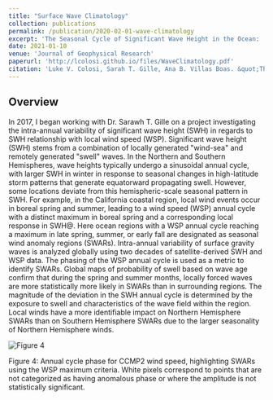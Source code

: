 ```yaml
---
title: "Surface Wave Climatology"
collection: publications
permalink: /publication/2020-02-01-wave-climatology
excerpt: 'The Seasonal Cycle of Significant Wave Height in the Ocean:  Local vs Remote Forcing'
date: 2021-01-10
venue: 'Journal of Geophysical Research'
paperurl: 'http://lcolosi.github.io/files/WaveClimatology.pdf'
citation: 'Luke V. Colosi, Sarah T. Gille, Ana B. Villas Boas. &quot;The Seasonal Cycle of Significant Wave Height in the Ocean:  Local vs Remote Forcing.&quot; <i>Journal of Geophysical Research</i>, in finalizing stage.'
---
```

## Overview

In 2017, I began working with Dr. Sarawh T. Gille on a project investigating the intra-annual variability of significant wave height (SWH) in regards to SWH relationship with local wind speed (WSP). Significant wave height (SWH) stems from a combination of locally generated "wind-sea" and remotely generated "swell" waves. In the Northern and Southern Hemispheres, wave heights typically undergo a sinusoidal annual cycle, with larger SWH in winter in response to seasonal changes in high-latitude storm patterns that generate equatorward propagating swell.  However, some locations deviate from this hemispheric-scale seasonal pattern in SWH. For example, in the California coastal region, local wind events occur in boreal spring and summer, leading to a wind speed (WSP) annual cycle with a distinct maximum in boreal spring and a corresponding local response in SWH\@. Here ocean regions with a WSP annual cycle reaching a maximum in late spring, summer, or early fall are designated as seasonal wind anomaly regions (SWARs). Intra-annual variability of surface gravity waves is analyzed globally using two decades of satellite-derived SWH and WSP data. The phasing of the WSP annual cycle is used as a metric to identify SWARs. Global maps of probability of swell based on wave age confirm that during the spring and summer months, locally forced waves are more statistically more likely in SWARs than in surrounding regions. The magnitude of the deviation in the SWH annual cycle is determined by the exposure to swell and characteristics of the wave field within the region. Local winds have a more identifiable impact on Northern Hemisphere SWARs than on Southern Hemisphere SWARs due to the larger seasonality of Northern Hemisphere winds.

![Figure 4](https://lcolosi.github.io/files/figure4.png "Figure 1: Annual cycle phase for CCMP2 wind speed, highlighting SWARs using the WSP maximum criteria. White pixels correspond to points that are not categorized as having anomalous phase or where the amplitude is not statistically significant.")

Figure 4: Annual cycle phase for CCMP2 wind speed, highlighting SWARs using the WSP maximum criteria. White pixels correspond to points that are not categorized as having anomalous phase or where the amplitude is not statistically significant. 

